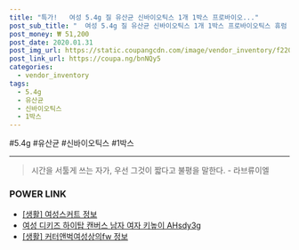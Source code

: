 ```yaml
--- 
title: "특가!   여성 5.4g 질 유산균 신바이오틱스 1개 1박스 프로바이오..." 
post_sub_title: "  여성 5.4g 질 유산균 신바이오틱스 1개 1박스 프로바이오틱스 휴럼 트루락이브" 
post_money: ₩ 51,200 
post_date: 2020.01.31 
post_img_url: https://static.coupangcdn.com/image/vendor_inventory/f220/5481b51b21d99c0669a173229b688a84cc901a4e91adf0e83e332926dc13.jpg 
post_link_url: https://coupa.ng/bnNQy5 
categories: 
  - vendor_inventory 
tags: 
  - 5.4g 
  - 유산균 
  - 신바이오틱스 
  - 1박스 
--- 
```

  #5.4g #유산균 #신바이오틱스 #1박스 
<hr> 

> 시간을 서툴게 쓰는 자가, 우선 그것이 짧다고 불평을 말한다. - 라브류이엘 


### POWER LINK

* <a href="https://blog.naver.com/santokki14/221773665327" target="_blank"> [생활] 여성스커트 정보 </a>
* <a href="https://blog.naver.com/fasyy4321/221786461095" target="_blank">여성 디키즈 하이탑 캔버스 남자 여자 키높이 AHsdy3g</a>
* <a href="https://blog.naver.com/santokki14/221763576261" target="_blank"> [생활] 커터앤벅여성상의fw 정보 </a>

